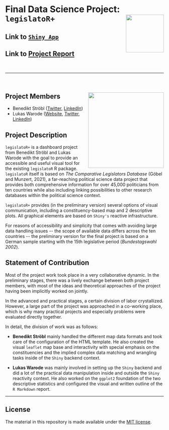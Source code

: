 # Final Data Science Project: `legislatoR+` <img src="https://raw.githubusercontent.com/saschagobel/legislatoR/master/images/sticker.jpg" width="120" align="right" />

## Link to [`Shiny App`](https://benediktstroebl.shinyapps.io/legislatoRplus/)

## Link to [Project Report](https://raw.githack.com/intro-to-data-science-21/data-project-legislatoRplus/main/project_report/project_report.html?token=ALMDJMZ7M5IJ46OQBKQANLDBX6MMG)

</br>

---

</br>

## Project Members <img src="https://upload.wikimedia.org/wikipedia/commons/thumb/2/23/Hertie_School_of_Governance_logo.svg/1280px-Hertie_School_of_Governance_logo.svg.png" width="240" align="right" />

- Benedikt Ströbl ([Twitter](https://twitter.com/benediktstroebl), [LinkedIn](https://www.linkedin.com/in/benedikt-ströbl-026926173/))
- Lukas Warode ([Website](https://lwarode.github.io/), [Twitter](https://twitter.com/lukas_warode), [LinkedIn](https://www.linkedin.com/in/lukas-warode-64a84a1a3/))

## Project Description

`legislatoR+` is a dashboard project from Benedikt Ströbl and Lukas Warode with the goal to provide an accessible and useful visual tool for the existing `legislatoR` R package. `legislatoR` itself is based on *The Comparative Legislators Database* (Göbel and Munzert, 2021), a far-reaching political science data project that provides both comprehensive information for over 45,000 politicians from ten countries while also including linking possibilities to other research databases within the political science context.

`legislatoR+` provides (in the preliminary version) several options of visual communication, including a constituency-based map and 2 descriptive plots. All graphical elements are based on `Shiny's` reactive infrastructure.

For reasons of accessibility and simplicity that comes with avoiding large data handling issues -- the scope of available data differs across the ten countries -- the preliminary version for the final project is based on a German sample starting with the 15th legislative period (*Bundestagswahl 2002*).

## Statement of Contribution

Most of the project work took place in a very collaborative dynamic. In the preliminary stages, there was a lively exchange between both project members, with most of the ideas and theoretical approaches of the project having been implicitly worked on jointly.

In the advanced and practical stages, a certain division of labor crystallized. However, a large part of the project was approached in a co-working place, which is why many practical projects and especially problems were evaluated directly together.

In detail, the division of work was as follows:

- __Benedikt Ströbl__ mainly handled the different map data formats and took care of the configuration of the HTML template. He also created the visual `leaflet` map base and interactivity with special emphasis on the constituencies and the implied complex data matching and wrangling tasks inside of the `Shiny` backend context.

- __Lukas Warode__ was mainly involved in setting up the `Shiny` backend and did a lot of the practical data manipulation inside and outside the `Shiny` reactivity context. He also worked on the `ggplot2` foundation of the two descriptive statistics and configured the visual and written outline of the `R Markdown` report.

---

## License

The material in this repository is made available under the [MIT license](http://opensource.org/licenses/mit-license.php). 

